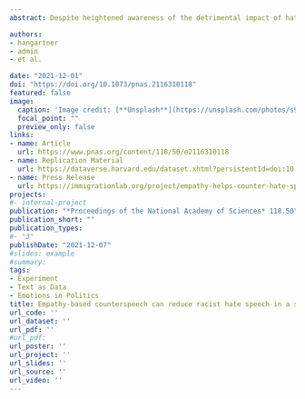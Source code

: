```yaml
---
abstract: Despite heightened awareness of the detrimental impact of hate speech on social media platforms on affected communities and public discourse, there is little consensus on approaches to mitigate it. While content moderation—either by governments or social media companies—can curb online hostility, such policies may suppress valuable as well as illicit speech and might disperse rather than reduce hate speech. As an alternative strategy, an increasing number of international and nongovernmental organizations (INGOs) are employing counterspeech to confront and reduce online hate speech. Despite their growing popularity, there is scant experimental evidence on the effectiveness and design of counterspeech strategies (in the public domain). Modeling our interventions on current INGO practice,we randomly assign Englishspeaking Twitter users who have sent messages containing xenophobic (or racist) hate speech to one of three counterspeech strategies—empathy, warning of consequences, and humor—or a control group. Our intention-to-treat analysis of 1,350 Twitter users shows that empathy-based counterspeech messages can increase the retrospective deletion of xenophobic hate speech by 0.2 SD and reduce the prospective creation of xenophobic hate speech over a 4-wk follow-up period by 0.1 SD.We find, however, no consistent effects for strategies using humor or warning of consequences. Together, these results advance our understanding of the central role of empathy in reducing exclusionary behavior and inform the design of future counterspeech interventions.

authors:
- hangartner
- admin
- et al.

date: "2021-12-01"
doi: "https://doi.org/10.1073/pnas.2116310118"
featured: false
image:
  caption: 'Image credit: [**Unsplash**](https://unsplash.com/photos/s9CC2SKySJM)'
  focal_point: ""
  preview_only: false
links:
- name: Article
  url: https://www.pnas.org/content/118/50/e2116310118
- name: Replication Material
  url: https://dataverse.harvard.edu/dataset.xhtml?persistentId=doi:10.7910/DVN/VZPMC2&widget=dataverse@harvard
- name: Press Release
  url: https://immigrationlab.org/project/empathy-helps-counter-hate-speech/
projects:
#- internal-project
publication: "*Proceedings of the National Academy of Sciences* 118.50"
publication_short: ""
publication_types:
#- "3"
publishDate: "2021-12-07"
#slides: example
#summary: 
tags: 
- Experiment
- Text as Data
- Emotions in Politics
title: Empathy-based counterspeech can reduce racist hate speech in a social media field experiment
url_code: ''
url_dataset: ''
url_pdf: ''
#url_pdf: 
url_poster: ''
url_project: ''
url_slides: ''
url_source: ''
url_video: ''
---
```


